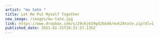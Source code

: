 ```yaml
---
artist: "mu tate "
title: Let Me Put Myself Together
new_image: /images/mu-tate.jpg
link: https://www.dropbox.com/s/29vkj639g426b40/mu%20tate.zip?dl=1
published_date: 2021-01-31T20:31:57.135Z
---
```

